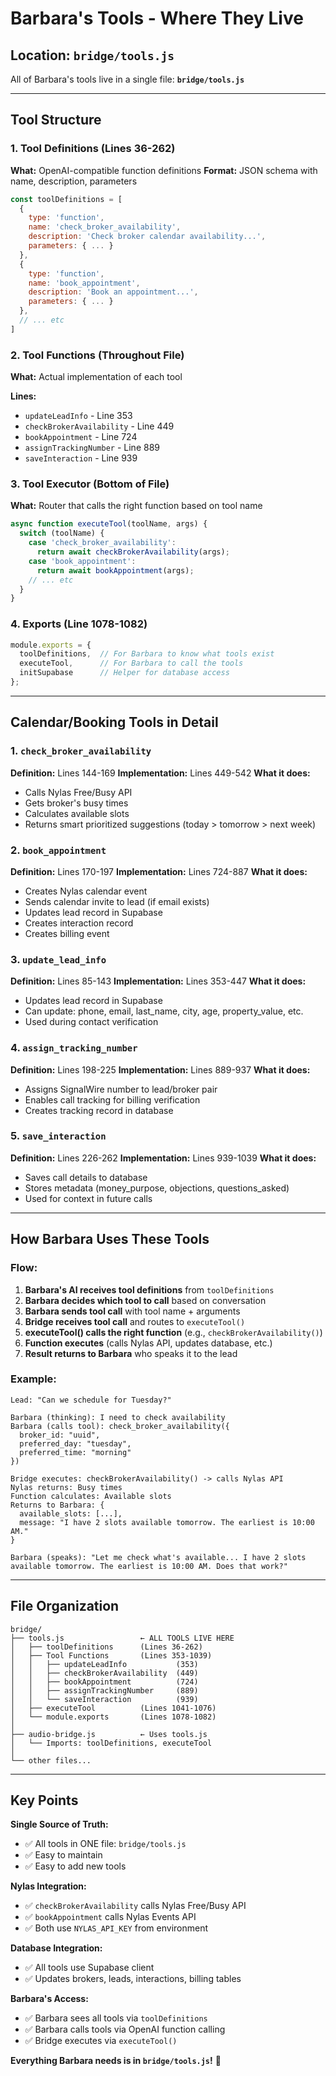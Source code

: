 # Barbara's Tools - Where They Live

## Location: `bridge/tools.js`

All of Barbara's tools live in a single file: **`bridge/tools.js`**

---

## Tool Structure

### 1. Tool Definitions (Lines 36-262)
**What:** OpenAI-compatible function definitions
**Format:** JSON schema with name, description, parameters

```javascript
const toolDefinitions = [
  {
    type: 'function',
    name: 'check_broker_availability',
    description: 'Check broker calendar availability...',
    parameters: { ... }
  },
  {
    type: 'function',
    name: 'book_appointment',
    description: 'Book an appointment...',
    parameters: { ... }
  },
  // ... etc
]
```

### 2. Tool Functions (Throughout File)
**What:** Actual implementation of each tool

**Lines:**
- `updateLeadInfo` - Line 353
- `checkBrokerAvailability` - Line 449
- `bookAppointment` - Line 724
- `assignTrackingNumber` - Line 889
- `saveInteraction` - Line 939

### 3. Tool Executor (Bottom of File)
**What:** Router that calls the right function based on tool name

```javascript
async function executeTool(toolName, args) {
  switch (toolName) {
    case 'check_broker_availability':
      return await checkBrokerAvailability(args);
    case 'book_appointment':
      return await bookAppointment(args);
    // ... etc
  }
}
```

### 4. Exports (Line 1078-1082)
```javascript
module.exports = {
  toolDefinitions,  // For Barbara to know what tools exist
  executeTool,      // For Barbara to call the tools
  initSupabase      // Helper for database access
};
```

---

## Calendar/Booking Tools in Detail

### 1. `check_broker_availability`
**Definition:** Lines 144-169
**Implementation:** Lines 449-542
**What it does:**
- Calls Nylas Free/Busy API
- Gets broker's busy times
- Calculates available slots
- Returns smart prioritized suggestions (today > tomorrow > next week)

### 2. `book_appointment`
**Definition:** Lines 170-197
**Implementation:** Lines 724-887
**What it does:**
- Creates Nylas calendar event
- Sends calendar invite to lead (if email exists)
- Updates lead record in Supabase
- Creates interaction record
- Creates billing event

### 3. `update_lead_info`
**Definition:** Lines 85-143
**Implementation:** Lines 353-447
**What it does:**
- Updates lead record in Supabase
- Can update: phone, email, last_name, city, age, property_value, etc.
- Used during contact verification

### 4. `assign_tracking_number`
**Definition:** Lines 198-225
**Implementation:** Lines 889-937
**What it does:**
- Assigns SignalWire number to lead/broker pair
- Enables call tracking for billing verification
- Creates tracking record in database

### 5. `save_interaction`
**Definition:** Lines 226-262
**Implementation:** Lines 939-1039
**What it does:**
- Saves call details to database
- Stores metadata (money_purpose, objections, questions_asked)
- Used for context in future calls

---

## How Barbara Uses These Tools

### Flow:

1. **Barbara's AI receives tool definitions** from `toolDefinitions`
2. **Barbara decides which tool to call** based on conversation
3. **Barbara sends tool call** with tool name + arguments
4. **Bridge receives tool call** and routes to `executeTool()`
5. **executeTool() calls the right function** (e.g., `checkBrokerAvailability()`)
6. **Function executes** (calls Nylas API, updates database, etc.)
7. **Result returns to Barbara** who speaks it to the lead

### Example:

```
Lead: "Can we schedule for Tuesday?"

Barbara (thinking): I need to check availability
Barbara (calls tool): check_broker_availability({
  broker_id: "uuid",
  preferred_day: "tuesday",
  preferred_time: "morning"
})

Bridge executes: checkBrokerAvailability() -> calls Nylas API
Nylas returns: Busy times
Function calculates: Available slots
Returns to Barbara: {
  available_slots: [...],
  message: "I have 2 slots available tomorrow. The earliest is 10:00 AM."
}

Barbara (speaks): "Let me check what's available... I have 2 slots available tomorrow. The earliest is 10:00 AM. Does that work?"
```

---

## File Organization

```
bridge/
├── tools.js                 ← ALL TOOLS LIVE HERE
│   ├── toolDefinitions      (Lines 36-262)
│   ├── Tool Functions       (Lines 353-1039)
│   │   ├── updateLeadInfo           (353)
│   │   ├── checkBrokerAvailability  (449)
│   │   ├── bookAppointment          (724)
│   │   ├── assignTrackingNumber     (889)
│   │   └── saveInteraction          (939)
│   ├── executeTool          (Lines 1041-1076)
│   └── module.exports       (Lines 1078-1082)
│
├── audio-bridge.js          ← Uses tools.js
│   └── Imports: toolDefinitions, executeTool
│
└── other files...
```

---

## Key Points

**Single Source of Truth:**
- ✅ All tools in ONE file: `bridge/tools.js`
- ✅ Easy to maintain
- ✅ Easy to add new tools

**Nylas Integration:**
- ✅ `checkBrokerAvailability` calls Nylas Free/Busy API
- ✅ `bookAppointment` calls Nylas Events API
- ✅ Both use `NYLAS_API_KEY` from environment

**Database Integration:**
- ✅ All tools use Supabase client
- ✅ Updates brokers, leads, interactions, billing tables

**Barbara's Access:**
- ✅ Barbara sees all tools via `toolDefinitions`
- ✅ Barbara calls tools via OpenAI function calling
- ✅ Bridge executes via `executeTool()`

**Everything Barbara needs is in `bridge/tools.js`!** 🎯
